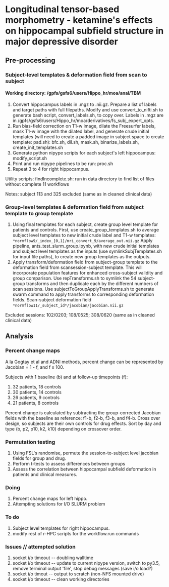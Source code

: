# Longitudinal tensor-based morphometry - ketamine's effects on hippocampal subfield structure in major depressive disorder

## Pre-processing
### Subject-level templates & deformation field from scan to subject
#### Working directory: /gpfs/gsfs6/users/Hippo_hr/moa/anal/TBM
1. Convert hippocampus labels in .mgz to .nii.gz. Prepare a list of labels and target paths with full filepaths. Modify and use convert_to_nifti.sh to generate bash script, convert_labels.sh, to copy over. Labels in .mgz are in /gpfs/gsfs6/users/Hippo_hr/moa/derivatives/fs_subj_expert_opts.
2. Run bias-field correction on T1-w image, dilate the Freesurfer labels, mask T1-w image with the dilated label,  and generate crude initial templates (will need to create a padded image in subject space to create template: pad.sh): bfc.sh, dil.sh, mask.sh, binarize_labels.sh, create_init_templates.sh
3. Generate python nipype scripts for each subject's left hippocampus: modify_script.sh
4. Print and run nipype pipelines to be run: proc.sh
5. Repeat 3 to 4 for right hippocampus. 

Utility scripts:
findIncomplete.sh: run in data directory to find list of files without complete 11 workflows

Notes: subject 113 and 325 excluded (same as in cleaned clinical data)

### Group-level templates & deformation field from subject template to group template
1. Using final templates for each subject, create group level template for patients and controls. First, use create_group_templates.sh to average subject level templates to new initial crude label and T1-w templates:
```*normflow9/_index_[0,1]/mri_convert_9/average_out.nii.gz```
Apply pipeline, ants_test_slurm_group.ipynb, with new crude initial templates and subject level templates as the inputs (use symlinkSubjTemplates.sh for input file paths), to create new group templates as the outputs.
2. Apply transform/deformation field from subject-group template to the deformation field from scansession-subject template. This will incorporate population features for enhanced cross-subject validity and group comparison. Use repTransforms.sh to symlink the 54 subject-group transforms and then duplicate each by the different numbers of scan sessions. Use subjectToGroupApplyTransforms.sh to generate swarm command to apply transforms to corresponding deformation fields.
Scan-subject deformation field
```*normflow11/_subject_id*/jacobian/jacobian.nii.gz```

Excluded sessions: 102/0203; 108/0525; 308/0620 (same as in cleaned clinical data)

## Analysis

### Percent change maps

A la Gogtay et al and ADNI methods, percent change can be represented by Jacobian = 1 - f, and f x 100.

Subjects with 1 baseline (b) and at follow-up timepoints (f):

1. 32 patients, 18 controls
2. 30 patients, 14 controls
3. 26 patients, 9 controls
4. 21 patients, 8 controls

Percent change is calculated by subtracting the group-corrected Jacobian fields with the baseline as reference: f1-b, f2-b, f3-b, and f4-b. Cross over design, so subjects are their own controls for drug effects. Sort by day and type (b, p2, p10, k2, k10) depending on crossover order.

### Permutation testing

1. Using FSL's randomise, permute the session-to-subject level jacobian fields for group and drug. 
2. Perform t-tests to assess differences between groups
3. Assess the correlation between hippocampal subfield deformation in patients and clinical measures.

### Doing
1. Percent change maps for left hippo.
2. Attempting solutions for I/O SLURM problem

### To do
1. Subject level templates for right hippocampus.
2. modify rest of r-HPC scripts for the workflow.run commands

### Issues // attempted solution

1. socket i/o timeout -- doubling walltime
2. socket i/o timeout -- update to current nipype version, switch to py3.5, remove terminal output 'file', stop debug messages (save i/o load?)
3. socket i/o timout -- output to scratch (non-NFS mounted drive)
4. socket i/o timeout -- clean working directories